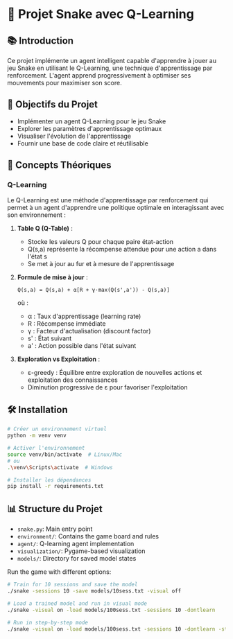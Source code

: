 # 🐍 Projet Snake avec Q-Learning

## 📚 Introduction
Ce projet implémente un agent intelligent capable d'apprendre à jouer au jeu Snake en utilisant le Q-Learning, une technique d'apprentissage par renforcement. L'agent apprend progressivement à optimiser ses mouvements pour maximiser son score.

## 🎯 Objectifs du Projet
- Implémenter un agent Q-Learning pour le jeu Snake
- Explorer les paramètres d'apprentissage optimaux
- Visualiser l'évolution de l'apprentissage
- Fournir une base de code claire et réutilisable

## 🔬 Concepts Théoriques

### Q-Learning
Le Q-Learning est une méthode d'apprentissage par renforcement qui permet à un agent d'apprendre une politique optimale en interagissant avec son environnement :

1. **Table Q (Q-Table)** : 
   - Stocke les valeurs Q pour chaque paire état-action
   - Q(s,a) représente la récompense attendue pour une action a dans l'état s
   - Se met à jour au fur et à mesure de l'apprentissage

2. **Formule de mise à jour** :
   ```
   Q(s,a) = Q(s,a) + α[R + γ·max(Q(s',a')) - Q(s,a)]
   ```
   où :
   - α : Taux d'apprentissage (learning rate)
   - R : Récompense immédiate
   - γ : Facteur d'actualisation (discount factor)
   - s' : État suivant
   - a' : Action possible dans l'état suivant

3. **Exploration vs Exploitation** :
   - ε-greedy : Équilibre entre exploration de nouvelles actions et exploitation des connaissances
   - Diminution progressive de ε pour favoriser l'exploitation

## 🛠️ Installation

```bash
# Créer un environnement virtuel
python -m venv venv

# Activer l'environnement
source venv/bin/activate  # Linux/Mac
# ou
.\venv\Scripts\activate  # Windows

# Installer les dépendances
pip install -r requirements.txt
```

## 📊 Structure du Projet

- `snake.py`: Main entry point
- `environment/`: Contains the game board and rules
- `agent/`: Q-learning agent implementation
- `visualization/`: Pygame-based visualization
- `models/`: Directory for saved model states 

Run the game with different options:

```bash
# Train for 10 sessions and save the model
./snake -sessions 10 -save models/10sess.txt -visual off

# Load a trained model and run in visual mode
./snake -visual on -load models/100sess.txt -sessions 10 -dontlearn

# Run in step-by-step mode
./snake -visual on -load models/100sess.txt -sessions 10 -dontlearn -step-by-step
``` 